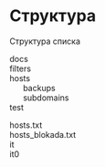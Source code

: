 # Структура

Структура списка

docs<br>
filters<br>
hosts<br>
  &nbsp;&nbsp;&nbsp;&nbsp;&nbsp;&nbsp;backups<br>
  &nbsp;&nbsp;&nbsp;&nbsp;&nbsp;&nbsp;subdomains<br>
test<br>

hosts.txt<br>
hosts_blokada.txt<br>
it<br>
it0<br>

